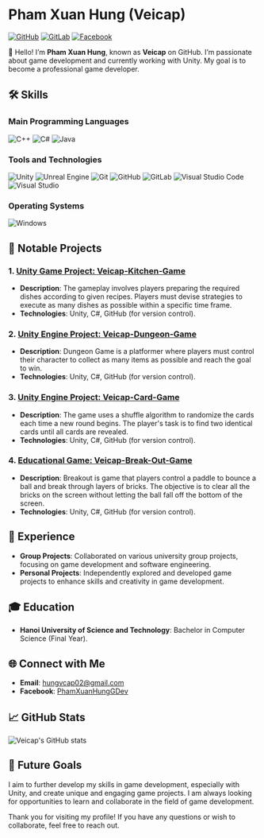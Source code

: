 # Pham Xuan Hung (Veicap)

[![GitHub](https://img.shields.io/badge/GitHub-Veicap-181717?style=for-the-badge&logo=github&logoColor=white)](https://github.com/Veicap)
[![GitLab](https://img.shields.io/badge/GitLab-Veicap-330F63?style=for-the-badge&logo=gitlab&logoColor=white)](https://gitlab.com/Veicap)
[![Facebook](https://img.shields.io/badge/Facebook-PhamXuanHungGDev-1877F2?style=for-the-badge&logo=facebook&logoColor=white)](https://www.facebook.com/PhamXuanHungGDev/)

👋 Hello! I’m **Pham Xuan Hung**, known as **Veicap** on GitHub. I’m passionate about game development and currently working with Unity. My goal is to become a professional game developer.

## 🛠 Skills

### Main Programming Languages

![C++](https://img.shields.io/badge/C++-00599C?style=for-the-badge&logo=c%2B%2B&logoColor=white)
![C#](https://img.shields.io/badge/C%23-239120?style=for-the-badge&logo=c-sharp&logoColor=white)
![Java](https://img.shields.io/badge/Java-007396?style=for-the-badge&logo=java&logoColor=white)

### Tools and Technologies

![Unity](https://img.shields.io/badge/Unity-000000?style=for-the-badge&logo=unity&logoColor=white)
![Unreal Engine](https://img.shields.io/badge/Unreal%20Engine-313131?style=for-the-badge&logo=unreal-engine&logoColor=white)
![Git](https://img.shields.io/badge/Git-F05032?style=for-the-badge&logo=git&logoColor=white)
![GitHub](https://img.shields.io/badge/GitHub-181717?style=for-the-badge&logo=github&logoColor=white)
![GitLab](https://img.shields.io/badge/GitLab-330F63?style=for-the-badge&logo=gitlab&logoColor=white)
![Visual Studio Code](https://img.shields.io/badge/VS%20Code-007ACC?style=for-the-badge&logo=visual-studio-code&logoColor=white)
![Visual Studio](https://img.shields.io/badge/Visual%20Studio-5C2D91?style=for-the-badge&logo=visual-studio&logoColor=white)

### Operating Systems

![Windows](https://img.shields.io/badge/Windows-0078D6?style=for-the-badge&logo=windows&logoColor=white)

## 🔭 Notable Projects

### **1. [Unity Game Project: Veicap-Kitchen-Game](https://github.com/Veicap/Veicap-Kitchen-Game)**
- **Description**: The gameplay involves players preparing the required dishes according to given recipes. Players must devise strategies to execute as many dishes as possible within a specific time frame.
- **Technologies**: Unity, C#, GitHub (for version control).

### **2. [Unity Engine Project: Veicap-Dungeon-Game](https://github.com/Veicap/Veicap-Dungeon-Game)**
- **Description**: Dungeon Game is a platformer where players must control their character to collect as many items as possible and reach the goal to win.
- **Technologies**: Unity, C#, GitHub (for version control).

### **3. [Unity Engine Project: Veicap-Card-Game](https://github.com/Veicap/Veicap-Card-Game)**
- **Description**: The game uses a shuffle algorithm to randomize the cards each time a new round begins. The player's task is to find two identical cards until all cards are revealed.
- **Technologies**: Unity, C#, GitHub (for version control).

### **4. [Educational Game: Veicap-Break-Out-Game](https://github.com/Veicap/Veicap-Break-Out-Game)**
- **Description**: Breakout is game that players control a paddle to bounce a ball and break through layers of bricks. The objective is to clear all the bricks on the screen without letting the ball fall off the bottom of the screen.
- **Technologies**: Unity, C#, GitHub (for version control).

## 💼 Experience

- **Group Projects**: Collaborated on various university group projects, focusing on game development and software engineering.
- **Personal Projects**: Independently explored and developed game projects to enhance skills and creativity in game development.

## 🎓 Education

- **Hanoi University of Science and Technology**: Bachelor in Computer Science (Final Year).

## 🌐 Connect with Me

- **Email**: hungvcap02@gmail.com
- **Facebook**: [PhamXuanHungGDev](https://www.facebook.com/PhamXuanHungGDev/)

## 📈 GitHub Stats

![Veicap's GitHub stats](https://github-readme-stats.vercel.app/api?username=Veicap&show_icons=true&theme=radical)

## 🚀 Future Goals

I aim to further develop my skills in game development, especially with Unity, and create unique and engaging game projects. I am always looking for opportunities to learn and collaborate in the field of game development.

Thank you for visiting my profile! If you have any questions or wish to collaborate, feel free to reach out.
